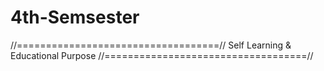 # 4th-Semsester
//===================================//   Self Learning &amp; Educational Purpose //===================================//
